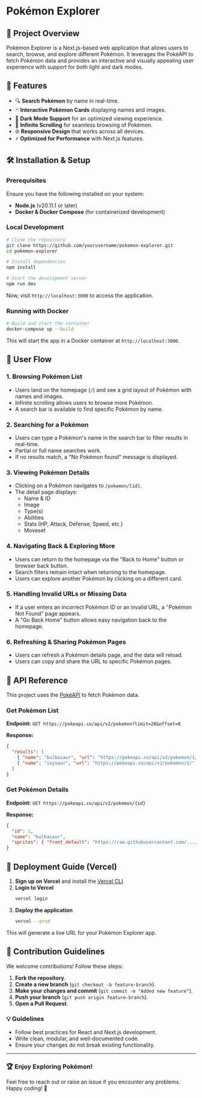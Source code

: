 # Pokémon Explorer

## 🌟 Project Overview
Pokémon Explorer is a Next.js-based web application that allows users to search, browse, and explore different Pokémon. It leverages the PokéAPI to fetch Pokémon data and provides an interactive and visually appealing user experience with support for both light and dark modes.

## 🚀 Features
- 🔍 **Search Pokémon** by name in real-time.
- 🃏 **Interactive Pokémon Cards** displaying names and images.
- 🌙 **Dark Mode Support** for an optimized viewing experience.
- 🌟 **Infinite Scrolling** for seamless browsing of Pokémon.
- 🌐 **Responsive Design** that works across all devices.
- ⚡ **Optimized for Performance** with Next.js features.

## 🛠 Installation & Setup

### **Prerequisites**
Ensure you have the following installed on your system:
- **Node.js** (v20.11.1 or later)
- **Docker & Docker Compose** (for containerized development)

### **Local Development**
```sh
# Clone the repository
git clone https://github.com/yourusername/pokemon-explorer.git
cd pokemon-explorer

# Install dependencies
npm install

# Start the development server
npm run dev
```
Now, visit `http://localhost:3000` to access the application.

### **Running with Docker**
```sh
# Build and start the container
docker-compose up --build
```
This will start the app in a Docker container at `http://localhost:3000`.

## 💼 User Flow
### **1. Browsing Pokémon List**
- Users land on the homepage (`/`) and see a grid layout of Pokémon with names and images.
- Infinite scrolling allows users to browse more Pokémon.
- A search bar is available to find specific Pokémon by name.

### **2. Searching for a Pokémon**
- Users can type a Pokémon's name in the search bar to filter results in real-time.
- Partial or full name searches work.
- If no results match, a "No Pokémon found" message is displayed.

### **3. Viewing Pokémon Details**
- Clicking on a Pokémon navigates to `/pokemon/[id]`.
- The detail page displays:
  - Name & ID
  - Image
  - Type(s)
  - Abilities
  - Stats (HP, Attack, Defense, Speed, etc.)
  - Moveset

### **4. Navigating Back & Exploring More**
- Users can return to the homepage via the "Back to Home" button or browser back button.
- Search filters remain intact when returning to the homepage.
- Users can explore another Pokémon by clicking on a different card.

### **5. Handling Invalid URLs or Missing Data**
- If a user enters an incorrect Pokémon ID or an invalid URL, a "Pokémon Not Found" page appears.
- A "Go Back Home" button allows easy navigation back to the homepage.

### **6. Refreshing & Sharing Pokémon Pages**
- Users can refresh a Pokémon details page, and the data will reload.
- Users can copy and share the URL to specific Pokémon pages.

## 🎼 API Reference
This project uses the [PokéAPI](https://pokeapi.co/) to fetch Pokémon data.

### **Get Pokémon List**
**Endpoint:** `GET https://pokeapi.co/api/v2/pokemon?limit=20&offset=0`

**Response:**
```json
{
  "results": [
    { "name": "bulbasaur", "url": "https://pokeapi.co/api/v2/pokemon/1/" },
    { "name": "ivysaur", "url": "https://pokeapi.co/api/v2/pokemon/2/" }
  ]
}
```

### **Get Pokémon Details**
**Endpoint:** `GET https://pokeapi.co/api/v2/pokemon/{id}`

**Response:**
```json
{
  "id": 1,
  "name": "bulbasaur",
  "sprites": { "front_default": "https://raw.githubusercontent.com/.../1.png" }
}
```

## 🚀 Deployment Guide (Vercel)
1. **Sign up on Vercel** and install the [Vercel CLI](https://vercel.com/docs/cli).
2. **Login to Vercel**
   ```sh
   vercel login
   ```
3. **Deploy the application**
   ```sh
   vercel --prod
   ```
This will generate a live URL for your Pokémon Explorer app.

## 🤝 Contribution Guidelines
We welcome contributions! Follow these steps:

1. **Fork the repository**.
2. **Create a new branch** (`git checkout -b feature-branch`).
3. **Make your changes and commit** (`git commit -m "Added new feature"`).
4. **Push your branch** (`git push origin feature-branch`).
5. **Open a Pull Request**.

### 💡 Guidelines
- Follow best practices for React and Next.js development.
- Write clean, modular, and well-documented code.
- Ensure your changes do not break existing functionality.

---
### 🏆 **Enjoy Exploring Pokémon!**
Feel free to reach out or raise an issue if you encounter any problems. Happy coding! 🚀


